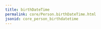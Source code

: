 ```yaml
---
title: birthDateTime
permalink: core/Person.birthDateTime.html
jsonid: core_person_birthdatetime
---
```

